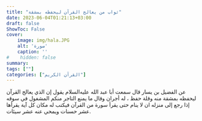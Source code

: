 ```yaml
---
title: "ثواب من يعالج القرآن ليحفظه بمشقة"
date: 2023-06-04T01:21:13+03:00
draft: false
ShowToc: False
cover:
    image: img/hala.JPG
    alt: 'صورة'
    caption: ''
#    hidden: false
summary: 
tags: [""]
categories: ["القرآن الكريم"]
---
```

عن الفضيل بن يسار قال سمعت أبا عبد الله عليه‌السلام
يقول إن الذي يعالج القرآن ليحفظه بمشقة منه وقلة حفظ ، له أجران وقال ما يمنع التاجر منكم المشغول في سوقه إذا رجع إلى منزله ان لا ينام
حتى يقرأ سورة من القرآن فيكتب له مكان كل آية يقرأها عشر حسنات
ويمحي عنه عشر سيئات.

